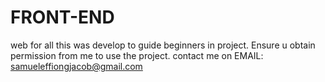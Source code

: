 # FRONT-END
web for all this was develop to guide beginners in project.
Ensure u obtain permission from me to use the project.
contact me on EMAIL: samueleffiongjacob@gmail.com 
